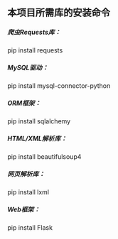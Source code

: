 ## 本项目所需库的安装命令
##### 爬虫Requests库：
pip install requests
##### MySQL驱动：
pip install mysql-connector-python    
##### ORM框架：
pip install sqlalchemy
##### HTML/XML解析库：
pip install beautifulsoup4
##### 网页解析库：
pip install lxml
##### Web框架：
pip install Flask
